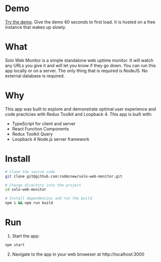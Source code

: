 # Demo
[Try the demo](https://solo-web-monitor.herokuapp.com/demo/reset-database-and-redirect-home). Give the demo 60 seconds to first load. It is hosted on a free instance that wakes up slowly.

# What

Solo Web Monitor is a simple standalone web uptime monitor. It will watch any URLs you give it and will let you know if they go down. You can run this app locally or on a server. The only thing that is required is NodeJS. No external database is required.

# Why
This app was built to explore and demonstrate optimal user experience and code practicies with Redux Toolkit and Loopback 4. This app is built with:
- TypeScript for client and server
- React Function Components
- Redux Toolkit Query
- Loopback 4 Node.js server framework

# Install
```bash
# Clone the source code
git clone git@github.com:rodmcnew/solo-web-monitor.git

# Change directory into the project
cd solo-web-monitor

# Install dependencies and run the build
npm i && npm run build
```

# Run
1) Start the app:
```bash
npm start
```
2) Navigate to the app in your web broweser at http://localhost:3000
